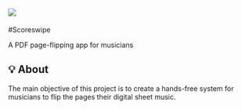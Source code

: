 # ![](![image](https://github.com/16BitNarwhal/ScoreSwipe/assets/132689272/67a27554-31f0-4ebd-890a-f151d4ce325b)) 
#Scoreswipe

A PDF page-flipping app for musicians

## :bulb: About
The main objective of this project is to create a hands-free system for musicians to flip the pages their digital sheet music. 
